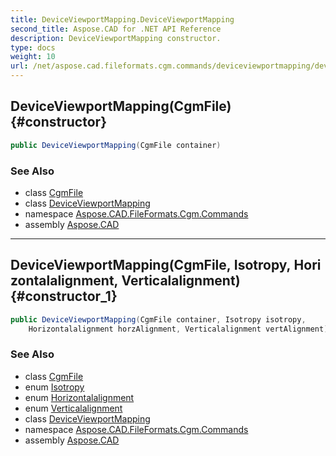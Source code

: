 ```yaml
---
title: DeviceViewportMapping.DeviceViewportMapping
second_title: Aspose.CAD for .NET API Reference
description: DeviceViewportMapping constructor. 
type: docs
weight: 10
url: /net/aspose.cad.fileformats.cgm.commands/deviceviewportmapping/deviceviewportmapping/
---
```

## DeviceViewportMapping(CgmFile) {#constructor}

```csharp
public DeviceViewportMapping(CgmFile container)
```

### See Also

* class [CgmFile](../../../aspose.cad.fileformats.cgm/cgmfile/)
* class [DeviceViewportMapping](../)
* namespace [Aspose.CAD.FileFormats.Cgm.Commands](../../deviceviewportmapping/)
* assembly [Aspose.CAD](../../../)

---

## DeviceViewportMapping(CgmFile, Isotropy, Horizontalalignment, Verticalalignment) {#constructor_1}

```csharp
public DeviceViewportMapping(CgmFile container, Isotropy isotropy, 
    Horizontalalignment horzAlignment, Verticalalignment vertAlignment)
```

### See Also

* class [CgmFile](../../../aspose.cad.fileformats.cgm/cgmfile/)
* enum [Isotropy](../../deviceviewportmapping.isotropy/)
* enum [Horizontalalignment](../../deviceviewportmapping.horizontalalignment/)
* enum [Verticalalignment](../../deviceviewportmapping.verticalalignment/)
* class [DeviceViewportMapping](../)
* namespace [Aspose.CAD.FileFormats.Cgm.Commands](../../deviceviewportmapping/)
* assembly [Aspose.CAD](../../../)


